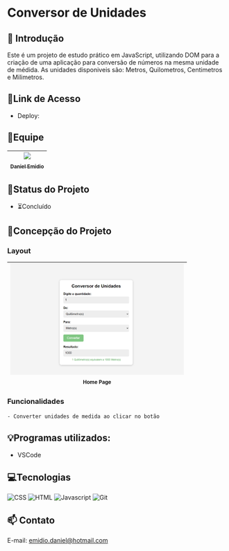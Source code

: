 # Conversor de Unidades

## 📖 Introdução 

Este é um projeto de estudo prático em JavaScript, utilizando DOM para a criação de uma aplicação para conversão de números na mesma unidade de médida. As unidades disponiveis são: Metros, Quilometros, Centimetros e Milimetros.

## 🔗Link de Acesso
- Deploy: 

## 👥Equipe
| [<img src="https://avatars.githubusercontent.com/u/111311678?v=4" width=115><br><sub>Daniel Emidio</sub>](https://github.com/DanielEmidio1988) |
| :---: |

## 🧭Status do Projeto
- ⏳Concluído

## 📄Concepção do Projeto

### Layout

| <img src="./assets/layout-conversor.png" width=400><br><sub>Home Page</sub> | 
| :---: | 


### Funcionalidades
```bash
- Converter unidades de medida ao clicar no botão
```

## 💡Programas utilizados:
- VSCode

## 💻Tecnologias 

![CSS](https://img.shields.io/badge/CSS3-1572B6?style=for-the-badge&logo=css3&logoColor=white)
![HTML](https://img.shields.io/badge/HTML5-E34F26?style=for-the-badge&logo=html5&logoColor=white)
![Javascript](https://img.shields.io/badge/JavaScript-323330?style=for-the-badge&logo=javascript&logoColor=F7DF1E)
![Git](https://img.shields.io/badge/GIT-E44C30?style=for-the-badge&logo=git&logoColor=white)

## 📫 Contato

E-mail: emidio.daniel@hotmail.com
